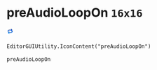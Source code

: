 # preAudioLoopOn `16x16`
<img src="/img/preAudioLoopOn.png" width=16 height=16>

``` CSharp
EditorGUIUtility.IconContent("preAudioLoopOn")
```
```
preAudioLoopOn
```
